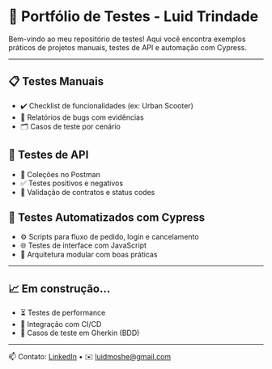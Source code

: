# 🧪 Portfólio de Testes - Luid Trindade

Bem-vindo ao meu repositório de testes! Aqui você encontra exemplos práticos de projetos manuais, testes de API e automação com Cypress.

---

## 📋 Testes Manuais

- ✔️ Checklist de funcionalidades (ex: Urban Scooter)
- 🐞 Relatórios de bugs com evidências
- 🗂️ Casos de teste por cenário

## 🔌 Testes de API

- 🔧 Coleções no Postman
- ✅ Testes positivos e negativos
- 📄 Validação de contratos e status codes

## 🤖 Testes Automatizados com Cypress

- ⚙️ Scripts para fluxo de pedido, login e cancelamento
- 🌐 Testes de interface com JavaScript
- 🧩 Arquitetura modular com boas práticas

---

## 📈 Em construção...

- ⏳ Testes de performance
- 🔁 Integração com CI/CD
- 📘 Casos de teste em Gherkin (BDD)

---
📫 Contato: [LinkedIn](https://www.linkedin.com/in/luidtrindade) • ✉️ luidmoshe@gmail.com
